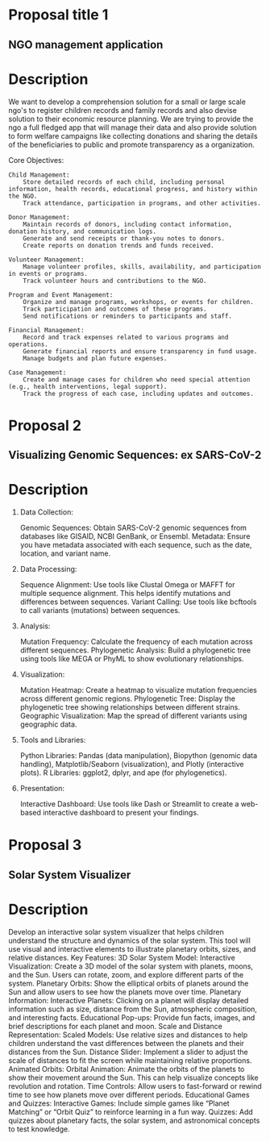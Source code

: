 # Proposal title 1 
## NGO management application

# Description

We want to develop a comprehension solution for a small or large scale ngo's to register children records and family records and also devise solution to their economic resource planning. 
We are trying to provide the ngo a full fledged app that will manage their data and also provide solution to form welfare campaigns like collecting donations and sharing the details of the beneficiaries to public and promote transparency as a organization.

Core Objectives:

    Child Management:
        Store detailed records of each child, including personal information, health records, educational progress, and history within the NGO.
        Track attendance, participation in programs, and other activities.

    Donor Management:
        Maintain records of donors, including contact information, donation history, and communication logs.
        Generate and send receipts or thank-you notes to donors.
        Create reports on donation trends and funds received.

    Volunteer Management:
        Manage volunteer profiles, skills, availability, and participation in events or programs.
        Track volunteer hours and contributions to the NGO.

    Program and Event Management:
        Organize and manage programs, workshops, or events for children.
        Track participation and outcomes of these programs.
        Send notifications or reminders to participants and staff.

    Financial Management:
        Record and track expenses related to various programs and operations.
        Generate financial reports and ensure transparency in fund usage.
        Manage budgets and plan future expenses.

    Case Management:
        Create and manage cases for children who need special attention (e.g., health interventions, legal support).
        Track the progress of each case, including updates and outcomes.


# Proposal 2 

## Visualizing Genomic Sequences: ex SARS-CoV-2 

# Description
1. Data Collection:

    Genomic Sequences: Obtain SARS-CoV-2 genomic sequences from databases like GISAID, NCBI GenBank, or Ensembl.
    Metadata: Ensure you have metadata associated with each sequence, such as the date, location, and variant name.

2. Data Processing:

    Sequence Alignment: Use tools like Clustal Omega or MAFFT for multiple sequence alignment. This helps identify mutations and differences between sequences.
    Variant Calling: Use tools like bcftools to call variants (mutations) between sequences.

3. Analysis:

    Mutation Frequency: Calculate the frequency of each mutation across different sequences.
    Phylogenetic Analysis: Build a phylogenetic tree using tools like MEGA or PhyML to show evolutionary relationships.

4. Visualization:

    Mutation Heatmap: Create a heatmap to visualize mutation frequencies across different genomic regions.
    Phylogenetic Tree: Display the phylogenetic tree showing relationships between different strains.
    Geographic Visualization: Map the spread of different variants using geographic data.

5. Tools and Libraries:

    Python Libraries: Pandas (data manipulation), Biopython (genomic data handling), Matplotlib/Seaborn (visualization), and Plotly (interactive plots).
    R Libraries: ggplot2, dplyr, and ape (for phylogenetics).

6. Presentation:

    Interactive Dashboard: Use tools like Dash or Streamlit to create a web-based interactive dashboard to present your findings.


# Proposal 3 

## Solar System Visualizer

# Description

Develop an interactive solar system visualizer that helps children understand the structure and dynamics of the solar system. This tool will use visual and interactive elements to illustrate planetary orbits, sizes, and relative distances. Key Features:      3D Solar System Model:         Interactive Visualization: Create a 3D model of the solar system with planets, moons, and the Sun. Users can rotate, zoom, and explore different parts of the system.         Planetary Orbits: Show the elliptical orbits of planets around the Sun and allow users to see how the planets move over time.      Planetary Information:         Interactive Planets: Clicking on a planet will display detailed information such as size, distance from the Sun, atmospheric composition, and interesting facts.         Educational Pop-ups: Provide fun facts, images, and brief descriptions for each planet and moon.      Scale and Distance Representation:         Scaled Models: Use relative sizes and distances to help children understand the vast differences between the planets and their distances from the Sun.         Distance Slider: Implement a slider to adjust the scale of distances to fit the screen while maintaining relative proportions.      Animated Orbits:         Orbital Animation: Animate the orbits of the planets to show their movement around the Sun. This can help visualize concepts like revolution and rotation.         Time Controls: Allow users to fast-forward or rewind time to see how planets move over different periods.      Educational Games and Quizzes:         Interactive Games: Include simple games like “Planet Matching” or “Orbit Quiz” to reinforce learning in a fun way.         Quizzes: Add quizzes about planetary facts, the solar system, and astronomical concepts to test knowledge.

